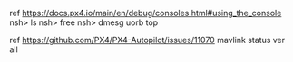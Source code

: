 
ref https://docs.px4.io/main/en/debug/consoles.html#using_the_console
nsh> ls
nsh> free
nsh> dmesg
uorb top

ref https://github.com/PX4/PX4-Autopilot/issues/11070
mavlink status
ver all
